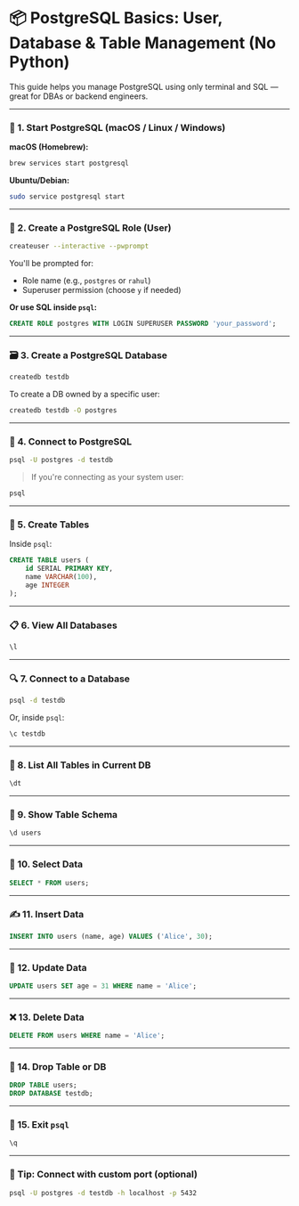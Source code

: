 
# 📦 PostgreSQL Basics: User, Database & Table Management (No Python)

This guide helps you manage PostgreSQL using only terminal and SQL — great for DBAs or backend engineers.

---

### 🔧 1. Start PostgreSQL (macOS / Linux / Windows)

**macOS (Homebrew):**

```bash
brew services start postgresql
```

**Ubuntu/Debian:**

```bash
sudo service postgresql start
```

---

### 👤 2. Create a PostgreSQL Role (User)

```bash
createuser --interactive --pwprompt
```

You'll be prompted for:

* Role name (e.g., `postgres` or `rahul`)
* Superuser permission (choose `y` if needed)

**Or use SQL inside `psql`:**

```sql
CREATE ROLE postgres WITH LOGIN SUPERUSER PASSWORD 'your_password';
```

---

### 🗃️ 3. Create a PostgreSQL Database

```bash
createdb testdb
```

To create a DB owned by a specific user:

```bash
createdb testdb -O postgres
```

---

### 🔑 4. Connect to PostgreSQL

```bash
psql -U postgres -d testdb
```

> If you're connecting as your system user:

```bash
psql
```

---

### 🧱 5. Create Tables

Inside `psql`:

```sql
CREATE TABLE users (
    id SERIAL PRIMARY KEY,
    name VARCHAR(100),
    age INTEGER
);
```

---

### 📋 6. View All Databases

```sql
\l
```

---

### 🔍 7. Connect to a Database

```bash
psql -d testdb
```

Or, inside `psql`:

```sql
\c testdb
```

---

### 📂 8. List All Tables in Current DB

```sql
\dt
```

---

### 🧾 9. Show Table Schema

```sql
\d users
```

---

### 🔎 10. Select Data

```sql
SELECT * FROM users;
```

---

### ✍️ 11. Insert Data

```sql
INSERT INTO users (name, age) VALUES ('Alice', 30);
```

---

### 📝 12. Update Data

```sql
UPDATE users SET age = 31 WHERE name = 'Alice';
```

---

### ❌ 13. Delete Data

```sql
DELETE FROM users WHERE name = 'Alice';
```

---

### 🔄 14. Drop Table or DB

```sql
DROP TABLE users;
DROP DATABASE testdb;
```

---

### 🚪 15. Exit `psql`

```sql
\q
```

---

### 🧠 Tip: Connect with custom port (optional)

```bash
psql -U postgres -d testdb -h localhost -p 5432
```

